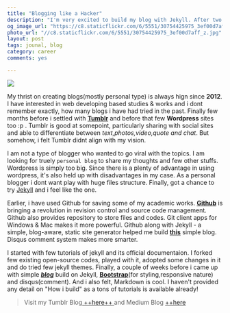 ```yaml
---
title: "Blogging like a Hacker"
description: "I'm very excited to build my blog with Jekyll. After two years, I am writing this blog."
og_image_url: "https://c8.staticflickr.com/6/5551/30754425975_3ef00d7aff_z.jpg"
photo_url: "//c8.staticflickr.com/6/5551/30754425975_3ef00d7aff_z.jpg"
layout: post
tags: jounal, blog
category: career
comments: yes

---
```


![](//c8.staticflickr.com/6/5551/30754425975_3ef00d7aff_z.jpg)

My thrist on creating blogs(mostly personal type) is always hign since **2012**. I have interested in web developing based studies & works and i dont remember exactly, how many blogs i have had tried in the past. Finally few months before i settled with **[Tumblr][5]** and before that few **Wordpress** sites too :p . Tumblr is good at somepoint, particularly sharing with social sites and able to differentiate between _text,photos,video,quote and chat_. But somehow, i felt Tumblr didnt align with my vision.

I am not a type of blogger who wanted to go viral with the topics. I am looking for truely `personal blog` to share my thoughts and few other stuffs. Wordpress is simply too big. Since there is a plenty of advantage in using wordpress, it's also held up with disadvantages in my case. As a personal blogger i dont want play with huge files structure. Finally, got a chance to try [Jekyll][2] and i feel like the one.

Earlier, i have used Github for saving some of my academic works. **[Github][1]** is bringing a revolution in revision control and source code management. Github also provides repository to store files and codes. Git client apps for Windows & Mac makes it more powerful. Github along with Jekyll - a simple, blog-aware, static site generator helped me build **[this][3]** simple blog. Disqus comment system makes more smarter.

I started with few tutorials of jekyll and its official documentaion. I forked few existing open-source codes, played with it, adopted some changes in it and do tried few jekyll themes. Finally, a couple of weeks before i came up with simple **[_blog_][3]** build on Jekyll, **[Bootstrap][4]**(for styling,responsive nature) and disqus(comment). And i also felt, Markdown is cool. I haven't provided any detail on "How i build" as a tons of tutorials is available already!

> Visit my Tumblr Blog<a href="https://www.tumblr.com/follow/imbhartesh" target="_blank"> ++here++ </a> and Medium Blog <a href="https://story.bhartesh.in" target="_blank">++here</a>

[1]: http://github.com/			"Github"
[2]: https://jekyllrb.com/	   "Jekyll"
[3]: http://bhartesh.in/       "Bhartesh"
[4]: http://getbootstrap.com/  "Bootstrap"
[5]: https://www.tumblr.com/follow/imbhartesh		"Tumblr"